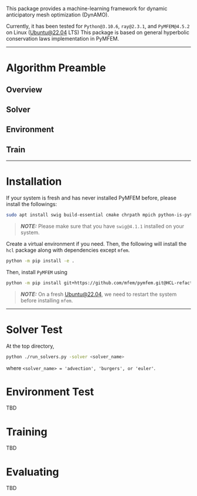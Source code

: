 This package provides a machine-learning framework for dynamic anticipatory mesh optimization (DynAMO).

Currently, it has been tested for `Python@3.10.6`, `ray@2.3.1`, and `PyMFEM@4.5.2` on Linux (Ubuntu@22.04 LTS)
This package is based on general hyperbolic conservation laws implementation in PyMFEM.

---

# Algorithm Preamble

## Overview

## Solver

## Environment

## Train

---

# Installation
If your system is fresh and has never installed PyMFEM before, please install the followings:
```bash
sudo apt install swig build-essential cmake chrpath mpich python-is-python3 python3-pip
```
> **_NOTE:_**  Please make sure that you have `swig@4.1.1` installed on your system.

Create a virtual environment if you need. Then, the following will install the `hcl` package along with dependencies except `mfem`.
```bash
python -m pip install -e .
```

Then, install `PyMFEM` using
```bash
python -m pip install git+https://github.com/mfem/pymfem.git@HCL-refactor-flux-Jacobian
```
> **_NOTE:_** On a fresh Ubuntu@22.04, we need to restart the system before installing `mfem`.


---

# Solver Test

At the top directory,
```bash
python ./run_solvers.py -solver <solver_name>
```
where `<solver_name> = 'advection', 'burgers', or 'euler'`.

# Environment Test

TBD

# Training

TBD

# Evaluating

TBD